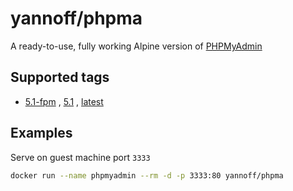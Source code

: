 # yannoff/phpma

A ready-to-use, fully working Alpine version of [PHPMyAdmin](https://github.com/phpmyadmin/docker/tree/master/fpm-alpine)

## Supported tags

- [5.1-fpm](tree/phpma/Dockerfile)
, [5.1](tree/phpma/Dockerfile)
, [latest](tree/phpma/Dockerfile)

## Examples

Serve on guest machine port `3333`

```bash
docker run --name phpmyadmin --rm -d -p 3333:80 yannoff/phpma
```
